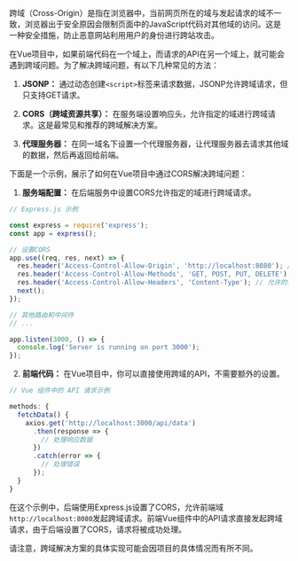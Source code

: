 跨域（Cross-Origin）是指在浏览器中，当前网页所在的域与发起请求的域不一致，浏览器出于安全原因会限制页面中的JavaScript代码对其他域的访问。这是一种安全措施，防止恶意网站利用用户的身份进行跨站攻击。

在Vue项目中，如果前端代码在一个域上，而请求的API在另一个域上，就可能会遇到跨域问题。为了解决跨域问题，有以下几种常见的方法：

1. **JSONP：** 通过动态创建`<script>`标签来请求数据，JSONP允许跨域请求，但只支持GET请求。

2. **CORS（跨域资源共享）：** 在服务端设置响应头，允许指定的域进行跨域请求。这是最常见和推荐的跨域解决方案。

3. **代理服务器：** 在同一域名下设置一个代理服务器，让代理服务器去请求其他域的数据，然后再返回给前端。

下面是一个示例，展示了如何在Vue项目中通过CORS解决跨域问题：

1. **服务端配置：** 在后端服务中设置CORS允许指定的域进行跨域请求。

```javascript
// Express.js 示例

const express = require('express');
const app = express();

// 设置CORS
app.use((req, res, next) => {
  res.header('Access-Control-Allow-Origin', 'http://localhost:8080'); // 允许访问的域
  res.header('Access-Control-Allow-Methods', 'GET, POST, PUT, DELETE'); // 允许的请求方法
  res.header('Access-Control-Allow-Headers', 'Content-Type'); // 允许的请求头
  next();
});

// 其他路由和中间件
// ...

app.listen(3000, () => {
  console.log('Server is running on port 3000');
});
```

2. **前端代码：** 在Vue项目中，你可以直接使用跨域的API，不需要额外的设置。

```javascript
// Vue 组件中的 API 请求示例

methods: {
  fetchData() {
    axios.get('http://localhost:3000/api/data')
      .then(response => {
        // 处理响应数据
      })
      .catch(error => {
        // 处理错误
      });
  }
}
```

在这个示例中，后端使用Express.js设置了CORS，允许前端域`http://localhost:8080`发起跨域请求。前端Vue组件中的API请求直接发起跨域请求，由于后端设置了CORS，请求将被成功处理。

请注意，跨域解决方案的具体实现可能会因项目的具体情况而有所不同。